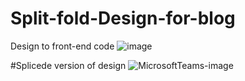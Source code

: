# Split-fold-Design-for-blog
Design to front-end code
![image](https://user-images.githubusercontent.com/39098393/211013437-6dc275fc-5cd8-4caa-ae92-cd54e99ec278.png)

#Splicede version of design
![MicrosoftTeams-image](https://user-images.githubusercontent.com/39098393/211013697-47091add-fb7d-45b4-87de-c8c4cbcf7ee1.png)
